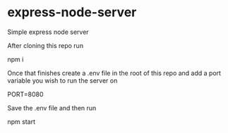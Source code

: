# express-node-server
Simple express node server

After cloning this repo run

npm i

Once that finishes create a .env file in the root of this repo and add a port variable you wish to run the server on

PORT=8080

Save the .env file and then run

npm start
